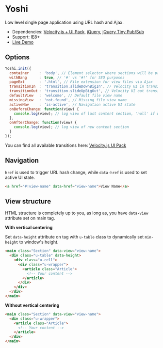 # Yoshi
Low level single page application using URL hash and Ajax.

+ Dependencies: [Velocity.js + UI Pack](http://julian.com/research/velocity/), [jQuery](http://jquery.com/), [jQuery Tiny Pub/Sub](https://github.com/cowboy/jquery-tiny-pubsub)
+ Support: IE8+
+ [Live Demo](http://www.kolszewski.com/yoshi/)

## Options

```javascript
Yoshi.init({
  container     : 'body', // Element selector where sections will be prepended
  withBang      : true, // '#' vs '#!' for SEO purposes
  pageExt       : '.html', // File extension for view files via Ajax
  transitionIn  : 'transition.slideDownBigIn', // Velocity UI in transition
  transitionOut : 'transition.slideUpBigOut', // Velocity UI out transition
  defaultView   : 'welcome', // Default file view name
  missingView   : 'not-found', // Missing file view name
  activeNav     : 'is-active', // Navigation active UI state
  onBeforeChange: function(view) {
    console.log(view); // log view of last content section, 'null' if undefined
  },
  onAfterChange: function(view) {
    console.log(view); // log view of new content section
  }
});
```

You can find all available transitions here: [Velocity.js UI Pack](http://julian.com/research/velocity/#uiPack)

## Navigation

`href` is used to trigger URL hash change, while `data-href` is used to set active UI state.

```html
<a href="#!view-name" data-href="view-name">View Name</a>
```

## View structure

HTML structure is completely up to you, as long as, you have `data-view` attribute set on main tag.

**With vertical centering**

Set `data-height` attribute on tag with `u-table` class to dynamically set `min-height` to window's height.

```html
<main class="Section" data-view="view-name">
  <div class="u-table" data-height>
    <div class="u-cell">
      <div class="u-wrapper">
        <article class="Article">
          <!-- Your content -->
        </article>
      </div>
    </div>
  </div>
</main>

```

**Without vertical centering**

```html
<main class="Section" data-view="view-name">
  <div class="u-wrapper">
    <article class="Article">
      <!-- Your content -->
    </article>
  </div>
</main>
```
